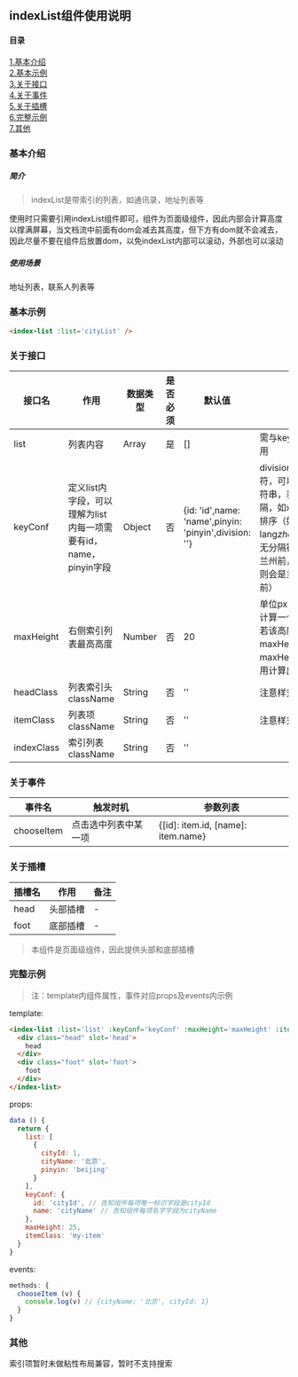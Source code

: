 ## indexList组件使用说明
#### 目录
[1.基本介绍](#基本介绍)  
[2.基本示例](#基本示例)  
[3.关于接口](#关于接口)  
[4.关于事件](#关于事件)  
[5.关于插槽](#关于插槽)  
[6.完整示例](#完整示例)  
[7.其他](#其他)  

### 基本介绍
##### 简介
> indexList是带索引的列表，如通讯录，地址列表等

使用时只需要引用indexList组件即可，组件为页面级组件，因此内部会计算高度以撑满屏幕，当文档流中前面有dom会减去其高度，但下方有dom就不会减去，因此尽量不要在组件后放置dom，以免indexList内部可以滚动，外部也可以滚动

##### 使用场景
地址列表，联系人列表等

### 基本示例
```html
<index-list :list='cityList' />
```

### 关于接口
|接口名|作用|数据类型|是否必须|默认值|备注|
|---|---|---|---|---|---|
|list|列表内容|Array|是|[]|需与keyConf配合使用|
|keyConf|定义list内字段，可以理解为list内每一项需要有id，name，pinyin字段|Object|否|{id: 'id',name: 'name',pinyin: 'pinyin',division: ''}|division为拼音分隔符，可以为函数或字符串，表示拼音中间隔，如xi$an为$，用于排序（如lang$zhong lan$zhou，无分隔符阆中会排在兰州前，但有分隔符则会是兰州排在阆中前）|
|maxHeight|右侧索引列表最高高度|Number|否|20|单位px，右侧索引会计算一个平均高度，若该高度大于maxHeight则使用maxHeight，否则使用计算出的高度|
|headClass|列表索引头className|String|否|''|注意样式覆盖|
|itemClass|列表项className|String|否|''|注意样式覆盖|
|indexClass|索引列表className|String|否|''||

### 关于事件
|事件名|触发时机|参数列表|
|---|---|---|
|chooseItem|点击选中列表中某一项|{[id]: item.id, [name]: item.name}|

### 关于插槽
|插槽名|作用|备注|
|---|---|---|
|head|头部插槽|-|
|foot|底部插槽|- |
> 本组件是页面级组件，因此提供头部和底部插槽

### 完整示例
> 注：template内组件属性，事件对应props及events内示例

template:
```html
<index-list :list='list' :keyConf='keyConf' :maxHeight='maxHeight' :itemClass='itemClass' @chooseItem='chooseItem'>
  <div class="head" slot='head'>
    head
  </div>
  <div class="foot" slot='foot'>
    foot
  </div>
</index-list>
```

props:
```javaScript
data () {
  return {
    list: [
      {
        cityId: 1,
        cityName: '北京',
        pinyin: 'beijing'
      }
    ],
    keyConf: {
      id: 'cityId', // 告知组件每项唯一标识字段是cityId
      name: 'cityName' // 告知组件每项名字字段为cityName
    },
    maxHeight: 25,
    itemClass: 'my-item'
  }
}
```

events:
```javaScript
methods: {
  chooseItem (v) {
    console.log(v) // {cityName: '北京', cityId: 1}
  }
}
```


### 其他
索引项暂时未做粘性布局兼容，暂时不支持搜索
